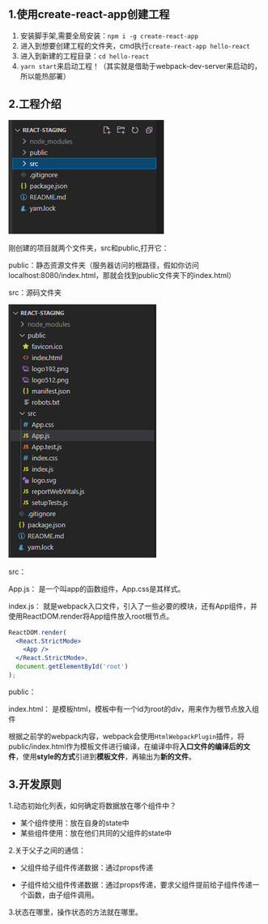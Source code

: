 ## 1.使用create-react-app创建工程

1. 安装脚手架,需要全局安装：`npm i -g create-react-app`
2. 进入到想要创建工程的文件夹，cmd执行`create-react-app hello-react`
3. 进入到新建的工程目录：`cd hello-react`
4. `yarn start`来启动工程！（其实就是借助于webpack-dev-server来启动的，所以能热部署）

## 2.工程介绍

![image-20210402090405091](assets/image-20210402090405091.png)

刚创建的项目就两个文件夹，src和public,打开它：

public：静态资源文件夹（服务器访问的根路径，假如你访问localhost:8080/index.html，那就会找到public文件夹下的index.html）

src：源码文件夹

![image-20210402090333894](assets/image-20210402090333894.png)

src：

App.js：	是一个叫app的函数组件，App.css是其样式。

index.js：	就是webpack入口文件，引入了一些必要的模块，还有App组件，并使用ReactDOM.render将App组件放入root根节点。

```jsx
ReactDOM.render(
  <React.StrictMode>
    <App />
  </React.StrictMode>,
  document.getElementById('root')
);
```



public：

index.html：	是模板html，模板中有一个id为root的div，用来作为根节点放入组件

根据之前学的webpack内容，webpack会使用`HtmlWebpackPlugin`插件，将public/index.html作为模板文件进行编译，在编译中将**入口文件的编译后的文件**，使用**style的方式**引进到**模板文件**，再输出为**新的文件**。

## 3.开发原则

1.动态初始化列表，如何确定将数据放在哪个组件中？

- 某个组件使用：放在自身的state中
- 某些组件使用：放在他们共同的父组件的state中

2.关于父子之间的通信：

- 父组件给子组件传递数据：通过props传递

- 子组件给父组件传递数据：通过props传递，要求父组件提前给子组件传递一个函数，由子组件调用。

3.状态在哪里，操作状态的方法就在哪里。